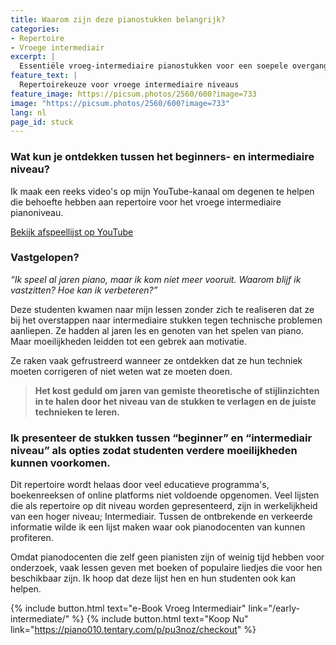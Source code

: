 ```yaml
---
title: Waarom zijn deze pianostukken belangrijk?
categories:
- Repertoire
- Vroege intermediair
excerpt: |
  Essentiële vroeg-intermediaire pianostukken voor een soepele overgang van beginner naar gevorderd. Onze YouTube-playlist en e-boek helpen studenten technische uitdagingen aan te gaan, frustratie te voorkomen en zelfverzekerd vooruit te gaan.
feature_text: |
  Repertoirekeuze voor vroege intermediaire niveaus
feature_image: https://picsum.photos/2560/600?image=733
image: "https://picsum.photos/2560/600?image=733"
lang: nl
page_id: stuck
---
```


### Wat kun je ontdekken tussen het beginners- en intermediaire niveau?

Ik maak een reeks video's op mijn YouTube-kanaal om degenen te helpen die behoefte hebben aan repertoire voor het vroege intermediaire pianoniveau.

​[Bekijk afspeellijst op YouTube](https://www.youtube.com/playlist?list=PLoEVTzF1FSNF3wVZ9sMMEoSVKzxYDL5Zk) 

### Vastgelopen?

_“Ik speel al jaren piano, maar ik kom niet meer vooruit. Waarom blijf ik vastzitten? Hoe kan ik verbeteren?”_

Deze studenten kwamen naar mijn lessen zonder zich te realiseren dat ze bij het overstappen naar intermediaire stukken tegen technische problemen aanliepen. Ze hadden al jaren les en genoten van het spelen van piano. Maar moeilijkheden leidden tot een gebrek aan motivatie.

Ze raken vaak gefrustreerd wanneer ze ontdekken dat ze hun techniek moeten corrigeren of niet weten wat ze moeten doen.

> **Het kost geduld om jaren van gemiste theoretische of stijlinzichten in te halen door het niveau van de stukken te verlagen en de juiste technieken te leren.**

### Ik presenteer de stukken tussen “beginner” en “intermediair niveau” als opties zodat studenten verdere moeilijkheden kunnen voorkomen.

Dit repertoire wordt helaas door veel educatieve programma's, boekenreeksen of online platforms niet voldoende opgenomen. Veel lijsten die als repertoire op dit niveau worden gepresenteerd, zijn in werkelijkheid van een hoger niveau; Intermediair. Tussen de ontbrekende en verkeerde informatie wilde ik een lijst maken waar ook pianodocenten van kunnen profiteren.

Omdat pianodocenten die zelf geen pianisten zijn of weinig tijd hebben voor onderzoek, vaak lessen geven met boeken of populaire liedjes die voor hen beschikbaar zijn. Ik hoop dat deze lijst hen en hun studenten ook kan helpen.

{% include button.html text="e-Book Vroeg Intermediair" link="/early-intermediate/" %} {% include button.html text="Koop Nu" link="https://piano010.tentary.com/p/pu3noz/checkout" %}
